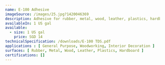 ```yaml
---
name: E-100 Adhesive
imageSource: /images/25.jpg?1420046369
description: Adhesive for rubber, metal, wood, leather, plastics, hardboard. It is suitable for use in the furniture, interior decoration, leather. air-conditioning and shoe-making industries.
availableIn: 1 US gal
available:
  - size: 1 US gal
    price: SGD 14
technicalSpecification: /downloads/E-100 TDS.pdf
applications : [ General Purpose, Woodworking, Interior Decoration ]
surfaces: [ Rubber, Metal, Wood, Leather, Plastics, Hardboard ]
certifications: []
---
```


